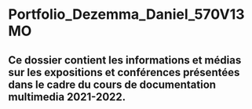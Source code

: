 # Portfolio_Dezemma_Daniel_570V13MO
## Ce dossier contient les informations et médias sur les expositions et conférences présentées dans le cadre du cours de documentation multimedia 2021-2022.
